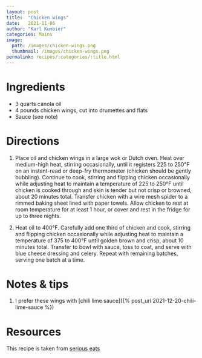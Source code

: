 ```yaml
---
layout: post
title:  "Chicken wings"
date:   2021-11-06
author: "Karl Kumbier"
categories: Mains
image:
  path: /images/chicken-wings.png
  thumbnail: /images/chicken-wings.png
permalink: recipes/:categories/:title.html
---
```


# Ingredients
* 3 quarts canola oil
* 4 pounds chicken wings, cut into drumettes and flats
* Sauce (see note)

# Directions
1. Place oil and chicken wings in a large wok or Dutch oven. Heat over
   medium-high heat, stirring occasionally, until it registers 225 to 250°F on
an instant-read or deep-fry thermometer (chicken should be gently bubbling).
Continue to cook, stirring and flipping chicken occasionally while adjusting
heat to maintain a temperature of 225 to 250°F until chicken is cooked through
and skin is tender but not crisp or browned, about 20 minutes total. Transfer
chicken with a wire mesh spider to a rimmed baking sheet lined with paper
towels. Allow chicken to rest at room temperature for at least 1 hour, or cover
and rest in the fridge for up to three nights.

2. Heat oil to 400°F. Carefully add one third of chicken and cook, stirring and
   flipping chicken occasionally while adjusting heat to maintain a temperature
of 375 to 400°F until golden brown and crisp, about 10 minutes total. Transfer
to bowl with sauce, toss to coat, and serve with blue cheese dressing and
celery. Repeat with remaining batches, serving one batch at a time.

# Notes & tips
1. I prefer these wings with [chili lime sauce]({% post_url 2021-12-20-chili-lime-sauce %})

# Resources
This recipe is taken from [serious
eats](https://www.seriouseats.com/ultimate-extra-crispy-double-fried-confit-buffalo-wings)
